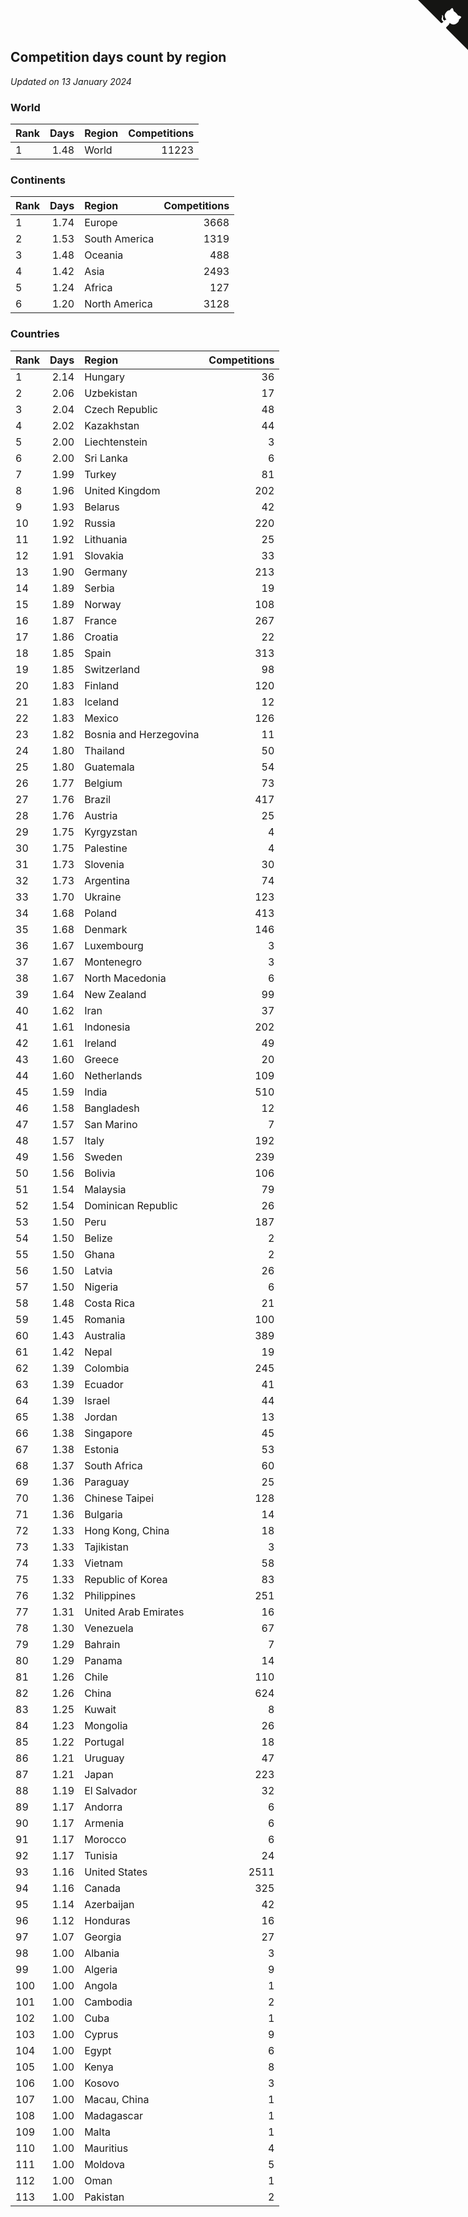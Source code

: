 ## Competition days count by region

*Updated on 13 January 2024*


### World

| Rank | Days | Region | Competitions |
| :--- | ---: | :--- | ---: |
| 1 | 1.48 | World | 11223 |

### Continents

| Rank | Days | Region | Competitions |
| :--- | ---: | :--- | ---: |
| 1 | 1.74 | Europe | 3668 |
| 2 | 1.53 | South America | 1319 |
| 3 | 1.48 | Oceania | 488 |
| 4 | 1.42 | Asia | 2493 |
| 5 | 1.24 | Africa | 127 |
| 6 | 1.20 | North America | 3128 |

### Countries

| Rank | Days | Region | Competitions |
| :--- | ---: | :--- | ---: |
| 1 | 2.14 | Hungary | 36 |
| 2 | 2.06 | Uzbekistan | 17 |
| 3 | 2.04 | Czech Republic | 48 |
| 4 | 2.02 | Kazakhstan | 44 |
| 5 | 2.00 | Liechtenstein | 3 |
| 6 | 2.00 | Sri Lanka | 6 |
| 7 | 1.99 | Turkey | 81 |
| 8 | 1.96 | United Kingdom | 202 |
| 9 | 1.93 | Belarus | 42 |
| 10 | 1.92 | Russia | 220 |
| 11 | 1.92 | Lithuania | 25 |
| 12 | 1.91 | Slovakia | 33 |
| 13 | 1.90 | Germany | 213 |
| 14 | 1.89 | Serbia | 19 |
| 15 | 1.89 | Norway | 108 |
| 16 | 1.87 | France | 267 |
| 17 | 1.86 | Croatia | 22 |
| 18 | 1.85 | Spain | 313 |
| 19 | 1.85 | Switzerland | 98 |
| 20 | 1.83 | Finland | 120 |
| 21 | 1.83 | Iceland | 12 |
| 22 | 1.83 | Mexico | 126 |
| 23 | 1.82 | Bosnia and Herzegovina | 11 |
| 24 | 1.80 | Thailand | 50 |
| 25 | 1.80 | Guatemala | 54 |
| 26 | 1.77 | Belgium | 73 |
| 27 | 1.76 | Brazil | 417 |
| 28 | 1.76 | Austria | 25 |
| 29 | 1.75 | Kyrgyzstan | 4 |
| 30 | 1.75 | Palestine | 4 |
| 31 | 1.73 | Slovenia | 30 |
| 32 | 1.73 | Argentina | 74 |
| 33 | 1.70 | Ukraine | 123 |
| 34 | 1.68 | Poland | 413 |
| 35 | 1.68 | Denmark | 146 |
| 36 | 1.67 | Luxembourg | 3 |
| 37 | 1.67 | Montenegro | 3 |
| 38 | 1.67 | North Macedonia | 6 |
| 39 | 1.64 | New Zealand | 99 |
| 40 | 1.62 | Iran | 37 |
| 41 | 1.61 | Indonesia | 202 |
| 42 | 1.61 | Ireland | 49 |
| 43 | 1.60 | Greece | 20 |
| 44 | 1.60 | Netherlands | 109 |
| 45 | 1.59 | India | 510 |
| 46 | 1.58 | Bangladesh | 12 |
| 47 | 1.57 | San Marino | 7 |
| 48 | 1.57 | Italy | 192 |
| 49 | 1.56 | Sweden | 239 |
| 50 | 1.56 | Bolivia | 106 |
| 51 | 1.54 | Malaysia | 79 |
| 52 | 1.54 | Dominican Republic | 26 |
| 53 | 1.50 | Peru | 187 |
| 54 | 1.50 | Belize | 2 |
| 55 | 1.50 | Ghana | 2 |
| 56 | 1.50 | Latvia | 26 |
| 57 | 1.50 | Nigeria | 6 |
| 58 | 1.48 | Costa Rica | 21 |
| 59 | 1.45 | Romania | 100 |
| 60 | 1.43 | Australia | 389 |
| 61 | 1.42 | Nepal | 19 |
| 62 | 1.39 | Colombia | 245 |
| 63 | 1.39 | Ecuador | 41 |
| 64 | 1.39 | Israel | 44 |
| 65 | 1.38 | Jordan | 13 |
| 66 | 1.38 | Singapore | 45 |
| 67 | 1.38 | Estonia | 53 |
| 68 | 1.37 | South Africa | 60 |
| 69 | 1.36 | Paraguay | 25 |
| 70 | 1.36 | Chinese Taipei | 128 |
| 71 | 1.36 | Bulgaria | 14 |
| 72 | 1.33 | Hong Kong, China | 18 |
| 73 | 1.33 | Tajikistan | 3 |
| 74 | 1.33 | Vietnam | 58 |
| 75 | 1.33 | Republic of Korea | 83 |
| 76 | 1.32 | Philippines | 251 |
| 77 | 1.31 | United Arab Emirates | 16 |
| 78 | 1.30 | Venezuela | 67 |
| 79 | 1.29 | Bahrain | 7 |
| 80 | 1.29 | Panama | 14 |
| 81 | 1.26 | Chile | 110 |
| 82 | 1.26 | China | 624 |
| 83 | 1.25 | Kuwait | 8 |
| 84 | 1.23 | Mongolia | 26 |
| 85 | 1.22 | Portugal | 18 |
| 86 | 1.21 | Uruguay | 47 |
| 87 | 1.21 | Japan | 223 |
| 88 | 1.19 | El Salvador | 32 |
| 89 | 1.17 | Andorra | 6 |
| 90 | 1.17 | Armenia | 6 |
| 91 | 1.17 | Morocco | 6 |
| 92 | 1.17 | Tunisia | 24 |
| 93 | 1.16 | United States | 2511 |
| 94 | 1.16 | Canada | 325 |
| 95 | 1.14 | Azerbaijan | 42 |
| 96 | 1.12 | Honduras | 16 |
| 97 | 1.07 | Georgia | 27 |
| 98 | 1.00 | Albania | 3 |
| 99 | 1.00 | Algeria | 9 |
| 100 | 1.00 | Angola | 1 |
| 101 | 1.00 | Cambodia | 2 |
| 102 | 1.00 | Cuba | 1 |
| 103 | 1.00 | Cyprus | 9 |
| 104 | 1.00 | Egypt | 6 |
| 105 | 1.00 | Kenya | 8 |
| 106 | 1.00 | Kosovo | 3 |
| 107 | 1.00 | Macau, China | 1 |
| 108 | 1.00 | Madagascar | 1 |
| 109 | 1.00 | Malta | 1 |
| 110 | 1.00 | Mauritius | 4 |
| 111 | 1.00 | Moldova | 5 |
| 112 | 1.00 | Oman | 1 |
| 113 | 1.00 | Pakistan | 2 |


<a href="https://github.com/JustinTimeCuber/wca_statistics" class="github-corner" aria-label="View source on Github"><svg width="80" height="80" viewBox="0 0 250 250" style="fill:#151513; color:#fff; position: absolute; top: 0; border: 0; right: 0;" aria-hidden="true"><path d="M0,0 L115,115 L130,115 L142,142 L250,250 L250,0 Z"></path><path d="M128.3,109.0 C113.8,99.7 119.0,89.6 119.0,89.6 C122.0,82.7 120.5,78.6 120.5,78.6 C119.2,72.0 123.4,76.3 123.4,76.3 C127.3,80.9 125.5,87.3 125.5,87.3 C122.9,97.6 130.6,101.9 134.4,103.2" fill="currentColor" style="transform-origin: 130px 106px;" class="octo-arm"></path><path d="M115.0,115.0 C114.9,115.1 118.7,116.5 119.8,115.4 L133.7,101.6 C136.9,99.2 139.9,98.4 142.2,98.6 C133.8,88.0 127.5,74.4 143.8,58.0 C148.5,53.4 154.0,51.2 159.7,51.0 C160.3,49.4 163.2,43.6 171.4,40.1 C171.4,40.1 176.1,42.5 178.8,56.2 C183.1,58.6 187.2,61.8 190.9,65.4 C194.5,69.0 197.7,73.2 200.1,77.6 C213.8,80.2 216.3,84.9 216.3,84.9 C212.7,93.1 206.9,96.0 205.4,96.6 C205.1,102.4 203.0,107.8 198.3,112.5 C181.9,128.9 168.3,122.5 157.7,114.1 C157.9,116.9 156.7,120.9 152.7,124.9 L141.0,136.5 C139.8,137.7 141.6,141.9 141.8,141.8 Z" fill="currentColor" class="octo-body"></path></svg></a><style>.github-corner:hover .octo-arm{animation:octocat-wave 560ms ease-in-out}@keyframes octocat-wave{0%,100%{transform:rotate(0)}20%,60%{transform:rotate(-25deg)}40%,80%{transform:rotate(10deg)}}@media (max-width:500px){.github-corner:hover .octo-arm{animation:none}.github-corner .octo-arm{animation:octocat-wave 560ms ease-in-out}}</style>
